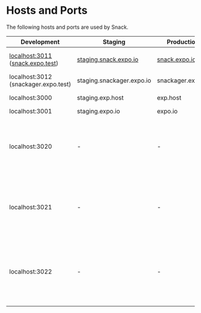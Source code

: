 # Hosts and Ports

The following hosts and ports are used by Snack.

| Development | Staging | Production | Description |
|---|---|---|---|
| [localhost:3011](http://localhost:3011) ([snack.expo.test](http://snack.expo.test)) | [staging.snack.expo.io](https://staging.snack.expo.io) | [snack.expo.io](https://snack.expo.io) | Snack web-app located in `./website`. |
| localhost:3012 (snackager.expo.test) | staging.snackager.expo.io | snackager.expo.io | Snackager bundler service. |
| localhost:3000 | staging.exp.host | exp.host | The Expo API server. |
| localhost:3001 | staging.expo.io | expo.io | The Expo website. |
| localhost:3020 | - | - | Proxy server that forwards and logs all requests to the local or staging Expo API server. Located in `./packages/snack-proxies`. |
| localhost:3021 | - | - | Proxy server that forwards and logs all requests to the local or staging Expo website. Located in `./packages/snack-proxies`. |
| localhost:3022 | - | - | Proxy server that forwards and logs all requests to the local or staging Snackager service. Located in `./packages/snack-proxies`. |

<!-- | localhost:3023 | - | - | Proxy server that forwards and logs requests for the web-player. Located in `./packages/snack-proxies`. |
| localhost:3024 | - | - | Proxy server that forwards and logs requests for the web-player CDN. Located in `./packages/snack-proxies`. | -->
